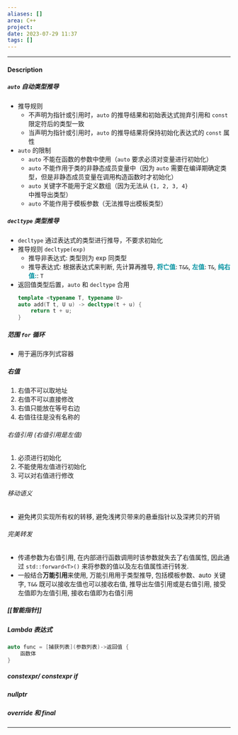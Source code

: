 ```yaml
---
aliases: []
area: C++
project: 
date: 2023-07-29 11:37
tags: []
---
```

---
#### Description
##### `auto` 自动类型推导
- 推导规则
    - 不声明为指针或引用时，`auto` 的推导结果和初始表达式抛弃引用和 `const` 限定符后的类型一致
    - 当声明为指针或引用时，`auto` 的推导结果将保持初始化表达式的 `const` 属性
- `auto` 的限制
    - `auto` 不能在函数的参数中使用（`auto` 要求必须对变量进行初始化）
    - `auto` 不能作用于类的非静态成员变量中（因为 `auto` 需要在编译期确定类型，但是非静态成员变量在调用构造函数时才初始化）
    - `auto` 关键字不能用于定义数组（因为无法从 `{1, 2, 3, 4}` 中推导出类型）
    - `auto` 不能作用于模板参数（无法推导出模板类型）
##### `decltype` 类型推导
- `decltype` 通过表达式的类型进行推导，不要求初始化
- 推导规则 `decltype(exp)`
    - 推导非表达式: 类型则为 exp 同类型
    - 推导表达式: 根据表达式来判断, 先计算再推导, <font color="#0593A2">**将亡值**</font>: `T&&`, <font color="#0593A2">**左值**</font>: `T&`, <font color="#0593A2">**纯右值:**</font>: `T`
- 返回值类型后置，`auto` 和 `decltype` 合用
    ```cpp
    template <typename T, typename U>
    auto add(T t, U u) -> decltype(t + u) {
        return t + u;
    }   
    ```
##### 范围 `for` 循环
- 用于遍历序列式容器
##### 右值
1. 右值不可以取地址
1. 右值不可以直接修改
1. 右值只能放在等号右边
1. 右值往往是没有名称的
###### 右值引用 (右值引用是左值)
1. 必须进行初始化
2. 不能使用左值进行初始化
3. 可以对右值进行修改
###### 移动语义
- 避免拷贝实现所有权的转移, 避免浅拷贝带来的悬垂指针以及深拷贝的开销
###### 完美转发
- 传递参数为右值引用, 在内部进行函数调用时该参数就失去了右值属性, 因此通过 `std::forward<T>()` 来将参数的值以及左右值属性进行转发.
- 一般结合**万能引用**来使用, 万能引用用于类型推导, 包括模板参数、auto 关键字, `T&&` 既可以接收左值也可以接收右值, 推导出左值引用或是右值引用, 接受左值即为左值引用, 接收右值即为右值引用
##### [[智能指针]]
##### Lambda 表达式
```cpp
auto func = [捕获列表](参数列表)->返回值 {
    函数体
}

```
##### constexpr/ constexpr if

##### nullptr
##### override 和 final

---
